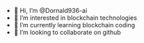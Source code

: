 - 👋 Hi, I’m @Dornald936-ai
- 👀 I’m interested in blockchain technologies
- 🌱 I’m currently learning blockchain coding
- 💞️ I’m looking to collaborate on github

<!---
Dornald936-ai/Dornald936-ai is a ✨ special ✨ repository because its `README.md` (this file) appears on your GitHub profile.
You can click the Preview link to take a look at your changes.
--->
